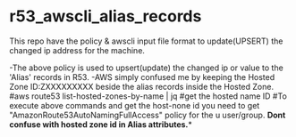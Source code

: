 # r53_awscli_alias_records
This repo have the policy &amp; awscli input file format to update(UPSERT) the changed ip address for the machine.

-The above policy is used to upsert(update) the changed ip or value to the 'Alias' records in R53.
-AWS simply confused me by keeping the Hosted Zone ID:ZXXXXXXXXX beside the alias records inside the Hosted Zone.
#aws route53 list-hosted-zones-by-name | jq #get the hosted name ID 
#To execute above commands and get the host-none id you need to get "AmazonRoute53AutoNamingFullAccess" policy for the      u user/group.
****Dont confuse with hosted zone id in Alias attributes.*****
